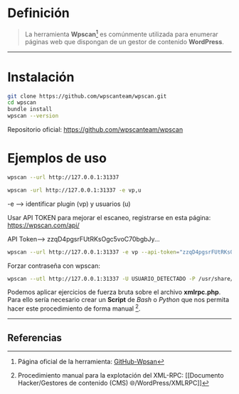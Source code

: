 # Definición

> La herramienta **Wpscan**[^1] es comúnmente utilizada para enumerar páginas web que dispongan de un gestor de contenido **WordPress**.
---

# Instalación

```bash
git clone https://github.com/wpscanteam/wpscan.git
cd wpscan
bundle install
wpscan --version
```

Repositorio oficial: https://github.com/wpscanteam/wpscan
# Ejemplos de uso

```bash
wpscan --url http://127.0.0.1:31337

wpscan -url http://127.0.0.1:31337 -e vp,u
```

-e --> identificar plugin (vp) y usuarios (u)

Usar API TOKEN para mejorar el escaneo, registrarse en esta página: https://wpscan.com/api/

API Token--> zzqD4pgsrFUtRKsOgc5voC70bgbJy...

```bash
wpscan --url http://127.0.0.1:31337 -e vp --api-token="zzqD4pgsrFUtRKsOgc5voC70bgbJy...
```

Forzar contraseña con wpscan:

```bash 
wpscan --utl http://127.0.0.1:31337 -U USUARIO_DETECTADO -P /usr/share/wordlists/rockyou.txt
```

Podemos aplicar ejercicios de fuerza bruta sobre el archivo **xmlrpc.php**. Para ello sería necesario crear un **Script** de *Bash* o *Python* que nos permita hacer este procedimiento de forma manual [^2].

--- 
## Referencias

[^1]: Página oficial de la herramienta: [GitHub-Wpsan](https://github.com/wpscanteam/wpscan)
[^2]: Procedimiento manual para la explotación del XML-RPC: [[Documento Hacker/Gestores de contenido (CMS) 🌐/WordPress/XMLRPC]]

